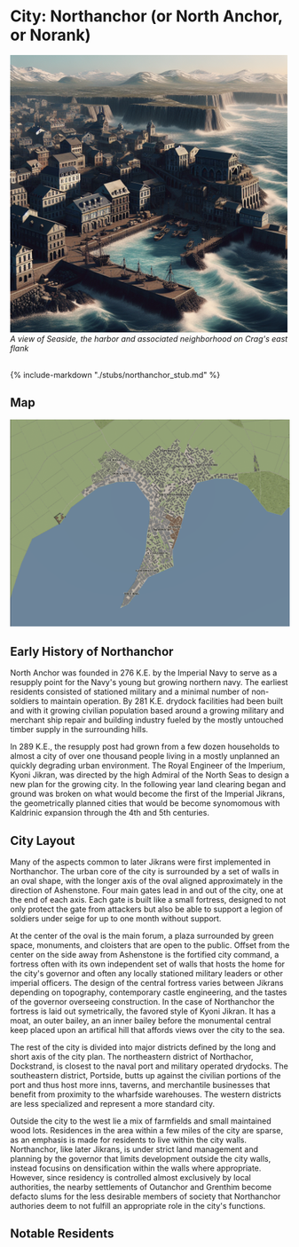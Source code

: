 # City: Northanchor (or North Anchor, or Norank)

<!-- HTML goes here -->
<style>
  table {margin-left: 0 !important;}
</style>

<!-- end HTML -->

<img src="images/landscapes/crag_ai_art.png" alt="View of Crag in 442 K.E." width="500"/>

<br>
<i> A view of Seaside, the harbor and associated neighborhood on Crag's east flank </i>
<br>
<br>

{% include-markdown "./stubs/northanchor_stub.md" %}

## Map

<img src="images/maps/crag_map.png" alt="Map of Crag in 442 K.E." width="900"/> 

## Early History of Northanchor  

North Anchor was founded in 276 K.E. by the Imperial Navy to serve as a resupply point for the Navy's young but growing northern navy. The earliest residents consisted of stationed military and a minimal number of non-soldiers to maintain operation. By 281 K.E. drydock facilities had been built and with it growing civilian population based around a growing military and merchant ship repair and building industry fueled by the mostly untouched timber supply in the surrounding hills.

In 289 K.E., the resupply post had grown from a few dozen households to almost a city of over one thousand people living in a mostly unplanned an quickly degrading urban environment. The Royal Engineer of the Imperium, Kyoni Jikran, was directed by the high Admiral of the North Seas to design a new plan for the growing city. In the following year land clearing began and ground was broken on what would become the first of the Imperial Jikrans, the geometrically planned cities that would be become synomomous with Kaldrinic expansion through the 4th and 5th centuries.

## City Layout

Many of the aspects common to later Jikrans were first implemented in Northanchor. The urban core of the city is surrounded by a set of walls in an oval shape, with the longer axis of the oval aligned approximately in the direction of Ashenstone. Four main gates lead in and out of the city, one at the end of each axis. Each gate is built like a small fortress, designed to not only protect the gate from attackers but also be able to support a legion of soldiers under seige for up to one month without support.

At the center of the oval is the main forum, a plaza surrounded by green space, monuments, and cloisters that are open to the public. Offset from the center on the side away from Ashenstone is the fortified city command, a fortress often with its own independent set of walls that hosts the home for the city's governor and often any locally stationed military leaders or other imperial officers. The design of the central fortress varies between Jikrans depending on topography, contemporary castle engineering, and the tastes of the governor overseeing construction. In the case of Northanchor the fortress is laid out symetrically, the favored style of Kyoni Jikran. It has a moat, an outer bailey, an an inner bailey before the monumental central keep placed upon an artifical hill that affords views over the city to the sea.

The rest of the city is divided into major districts defined by the long and short axis of the city plan. The northeastern district of Northachor, Dockstrand, is closest to the naval port and military operated drydocks. The southeastern district, Portside, butts up against the civilian portions of the port and thus host more inns, taverns, and merchantile businesses that benefit from proximity to the wharfside warehouses. The western districts are less specialized and represent a more standard city.

Outside the city to the west lie a mix of farmfields and small maintained wood lots. Residences in the area within a few miles of the city are sparse, as an emphasis is made for residents to live within the city walls. Northanchor, like later Jikrans, is under strict land management and planning by the governor that limits development outside the city walls, instead focusins on densification within the walls where appropriate. However, since residency is controlled almost exclusively by local authorities, the nearby settlements of Outanchor and Grenthim become defacto slums for the less desirable members of society that Northanchor authories deem to not fulfill an appropriate role in the city's functions.

## Notable Residents

